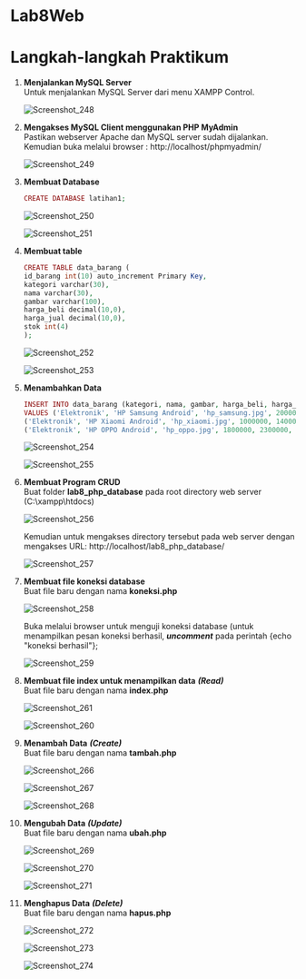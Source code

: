 # Lab8Web
<h1> Langkah-langkah Praktikum </h1>

<p>
<ol>
  <li><b>Menjalankan MySQL Server</b></br>
    Untuk menjalankan MySQL Server dari menu XAMPP Control.
    
  ![Screenshot_248](https://user-images.githubusercontent.com/24362384/120874994-9b58ee00-c5d3-11eb-9bba-739cd27196ba.png)

  <li><b>Mengakses MySQL Client menggunakan PHP MyAdmin</b></br>
  Pastikan webserver Apache dan MySQL server sudah dijalankan. Kemudian buka melalui browser : http://localhost/phpmyadmin/

![Screenshot_249](https://user-images.githubusercontent.com/24362384/120875049-e5da6a80-c5d3-11eb-8d90-8164be037532.png)

  <li><b>Membuat Database</b></br>
  
  ```php
  CREATE DATABASE latihan1;
  ```
  
  ![Screenshot_250](https://user-images.githubusercontent.com/24362384/120875068-00acdf00-c5d4-11eb-9dff-264cf5326b12.png)

  ![Screenshot_251](https://user-images.githubusercontent.com/24362384/120875078-220dcb00-c5d4-11eb-81c2-3db37b35721b.png)

  <li><b>Membuat table</b></br>
  
  ```php
  CREATE TABLE data_barang (
  id_barang int(10) auto_increment Primary Key,
  kategori varchar(30),
  nama varchar(30),
  gambar varchar(100),
  harga_beli decimal(10,0),
  harga_jual decimal(10,0),
  stok int(4)
);
  ```
  
  ![Screenshot_252](https://user-images.githubusercontent.com/24362384/120875081-26d27f00-c5d4-11eb-8e5c-9f5e73ceabdc.png)

  ![Screenshot_253](https://user-images.githubusercontent.com/24362384/120875083-29cd6f80-c5d4-11eb-9929-0e9d18e6e0ac.png)

  <li><b>Menambahkan Data</b></br>
 
 ```php
 INSERT INTO data_barang (kategori, nama, gambar, harga_beli, harga_jual, stok)
VALUES ('Elektronik', 'HP Samsung Android', 'hp_samsung.jpg', 2000000, 2400000, 5),
('Elektronik', 'HP Xiaomi Android', 'hp_xiaomi.jpg', 1000000, 1400000, 5),
('Elektronik', 'HP OPPO Android', 'hp_oppo.jpg', 1800000, 2300000, 5);
```

![Screenshot_254](https://user-images.githubusercontent.com/24362384/120875099-45d11100-c5d4-11eb-8af8-23a9644af383.png)

![Screenshot_255](https://user-images.githubusercontent.com/24362384/120875106-49649800-c5d4-11eb-8d6e-8ae9f2fd5078.png)

  <li><b>Membuat Program CRUD</b></br>
  Buat folder <b>lab8_php_database</b> pada root directory web server (C:\xampp\htdocs)
  
 ![Screenshot_256](https://user-images.githubusercontent.com/24362384/120875143-89c41600-c5d4-11eb-8fc5-847dc2d85bc4.png)

  Kemudian untuk mengakses directory tersebut pada web server dengan mengakses URL: http://localhost/lab8_php_database/
  
  ![Screenshot_257](https://user-images.githubusercontent.com/24362384/120875183-c3951c80-c5d4-11eb-9e9c-d6b7ac6ae180.png)

  <li><b>Membuat file koneksi database</b></br>
  Buat file baru dengan nama <b>koneksi.php</b>
  
![Screenshot_258](https://user-images.githubusercontent.com/24362384/120875202-e32c4500-c5d4-11eb-9c18-5415709003bc.png)

  Buka melalui browser untuk menguji koneksi database (untuk menampilkan pesan koneksi berhasil, <b><i>uncomment</b></i> pada perintah {echo "koneksi berhasil"};
  
![Screenshot_259](https://user-images.githubusercontent.com/24362384/120875208-e6bfcc00-c5d4-11eb-8a59-0c6a9d808997.png)

  <li><b>Membuat file index untuk menampilkan data</b> <b><i>(Read)</i></b></br>
  Buat file baru dengan nama <b>index.php</b>

![Screenshot_261](https://user-images.githubusercontent.com/24362384/120875288-503fda80-c5d5-11eb-9d00-b59df39a88b9.png)

![Screenshot_260](https://user-images.githubusercontent.com/24362384/120875291-546bf800-c5d5-11eb-8b0d-8fe6d7e9b5e5.png)

  <li><b>Menambah Data</b> <b><i>(Create)</i></b></br>
  Buat file baru dengan nama <b>tambah.php</b>
  
  ![Screenshot_266](https://user-images.githubusercontent.com/24362384/120875325-85e4c380-c5d5-11eb-9eb6-856600f47a78.png)
  
![Screenshot_267](https://user-images.githubusercontent.com/24362384/120875328-87ae8700-c5d5-11eb-8e35-e0118caf801d.png)

![Screenshot_268](https://user-images.githubusercontent.com/24362384/120875330-88471d80-c5d5-11eb-932e-2c77b78bbcb0.png)

  <li><b>Mengubah Data</b> <b><i>(Update)</i></b></br>
  Buat file baru dengan nama <b>ubah.php</b>

![Screenshot_269](https://user-images.githubusercontent.com/24362384/120875355-a90f7300-c5d5-11eb-83e4-306c3fd51e32.png)

![Screenshot_270](https://user-images.githubusercontent.com/24362384/120875358-ab71cd00-c5d5-11eb-9fe3-7aea61436cb5.png)

![Screenshot_271](https://user-images.githubusercontent.com/24362384/120875361-aca2fa00-c5d5-11eb-9eca-398a46129328.png)

   <li><b>Menghapus Data</b> <b><i>(Delete)</i></b></br>
  Buat file baru dengan nama <b>hapus.php</b>
  
  ![Screenshot_272](https://user-images.githubusercontent.com/24362384/120875387-c80e0500-c5d5-11eb-95fc-faf0a7524c11.png)

![Screenshot_273](https://user-images.githubusercontent.com/24362384/120875389-cb08f580-c5d5-11eb-8e62-fafd62a10ac0.png)

![Screenshot_274](https://user-images.githubusercontent.com/24362384/120875390-ccd2b900-c5d5-11eb-8e00-aa90da21fb92.png)

  

